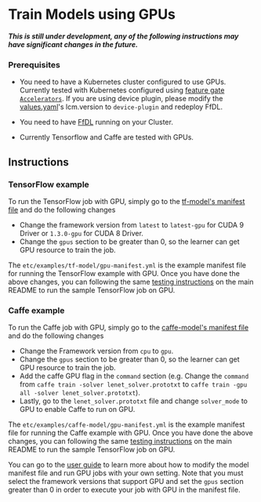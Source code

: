 # Train Models using GPUs

***This is still under development, any of the following instructions may have significant changes in the future.***

### Prerequisites

* You need to have a Kubernetes cluster configured to use GPUs. Currently tested with Kubernetes configured using [feature gate `Accelerators`](https://kubernetes.io/docs/tasks/manage-gpus/scheduling-gpus/). If you are using device plugin, please modify the
[values.yaml](../values.yaml)'s lcm.version to `device-plugin` and redeploy FfDL.

* You need to have [FfDL](../README.md#5-detailed-installation-instructions) running on your Cluster.

* Currently Tensorflow and Caffe are tested with GPUs.

## Instructions

### TensorFlow example

To run the TensorFlow job with GPU, simply go to the [tf-model's manifest file](../etc/examples/tf-model/manifest.yml) and do the following changes
* Change the framework version from `latest` to `latest-gpu` for CUDA 9 Driver or `1.3.0-gpu` for CUDA 8 Driver.
* Change the `gpus` section to be greater than 0, so the learner can get GPU resource to train the job.

The `etc/examples/tf-model/gpu-manifest.yml` is the example manifest file for running the TensorFlow example with GPU. Once you have done the above changes, you can following the same [testing instructions](../README.md#6-detailed-testing-instructions) on the main README to run the sample TensorFlow job on GPU.

### Caffe example

To run the Caffe job with GPU, simply go to the [caffe-model's manifest file](../etc/examples/caffe-model/manifest.yml) and do the following changes
* Change the Framework version from `cpu` to `gpu`.
* Change the `gpus` section to be greater than 0, so the learner can get GPU resource to train the job.
* Add the caffe GPU flag in the `command` section (e.g. Change the `command` from `caffe train -solver lenet_solver.prototxt` to `caffe train -gpu all -solver lenet_solver.prototxt`).
* Lastly, go to the `lenet_solver.prototxt` file and change `solver_mode` to GPU to enable Caffe to run on GPU.

The `etc/examples/caffe-model/gpu-manifest.yml` is the example manifest file for running the Caffe example with GPU. Once you have done the above changes, you can following the same [testing instructions](../README.md#6-detailed-testing-instructions) on the main README to run the sample TensorFlow job on GPU.

You can go to the [user guide](user-guide.md) to learn more about how to modify the model manifest file and run GPU jobs with your own setting. Note that you must select the framework versions that support GPU and set the `gpus` section greater than 0 in order to execute your job with GPU in the manifest file.
